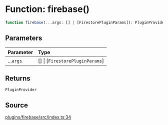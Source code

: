 # Function: firebase()

```ts
function firebase(...args: [] | [FirestorePluginParams]): PluginProvider
```

## Parameters

| Parameter | Type |
| :------ | :------ |
| ...`args` | [] \| [`FirestorePluginParams`] |

## Returns

`PluginProvider`

## Source

[plugins/firebase/src/index.ts:34](https://github.com/firebase/genkit/blob/9cb10ef63dd6659f1a31ffd2367b7efa8acc10e5/js/plugins/firebase/src/index.ts#L34)
